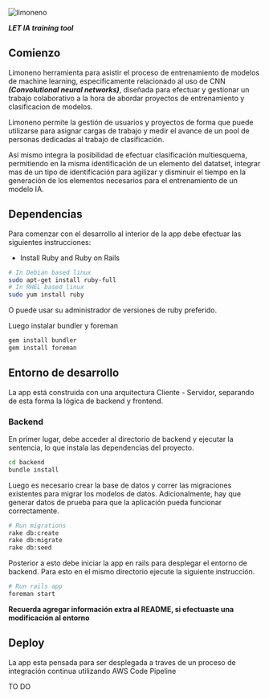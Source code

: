 ![limoneno](https://github.com/LemontechSA/limoneno/blob/master/frontend/src/assets/png/limoneno.png?raw=true)

***LET IA training tool***

## Comienzo

Limoneno  herramienta para asistir el proceso de entrenamiento de modelos de machine learning, especificamente relacionado al uso de CNN ***(Convolutional neural networks)***, diseñada para efectuar y gestionar un trabajo colaborativo a la hora de abordar proyectos de entrenamiento y clasificacion de modelos.

Limoneno permite la gestión de usuarios y proyectos de forma que puede utilizarse para asignar cargas de trabajo y medir el avance de un pool de personas dedicadas al trabajo de clasificación.

Asi mismo integra la posibilidad de efectuar clasificación multiesquema, permitiendo en la misma identificación de un elemento del datatset, integrar mas de un tipo de identificación para agilizar y disminuir el tiempo en la generación de los elementos necesarios para el entrenamiento de un modelo IA.

## Dependencias

Para comenzar con el desarrollo al interior de la app debe efectuar las siguientes instrucciones:

- Install Ruby and Ruby on Rails
```bash
# In Debian based linux
sudo apt-get install ruby-full
# In RHEL based linux
sudo yum install ruby
```

O puede usar su administrador de versiones de ruby ​​preferido.

Luego instalar bundler y foreman
```bash
gem install bundler
gem install foreman
```

## Entorno de desarrollo

La app está construida con una arquitectura Cliente - Servidor, separando de esta forma la lógica de backend y frontend.

### Backend

En primer lugar, debe acceder al directorio de backend y ejecutar la sentencia, lo que instala las dependencias del proyecto.

```bash
cd backend
bundle install
```

Luego es necesario crear la base de datos y correr las migraciones existentes para migrar los modelos de datos. Adicionalmente, hay que generar datos de prueba para que la aplicación pueda funcionar correctamente.

```bash
# Run migrations
rake db:create
rake db:migrate
rake db:seed
```

Posterior a esto debe iniciar la app en rails para desplegar el entorno de backend. Para esto en el mismo directorio ejecute la siguiente instrucción.

```bash
# Run rails app
foreman start
```

**Recuerda agregar información extra al README, si efectuaste una modificación al entorno**

## Deploy

La app esta pensada para ser desplegada a traves de un proceso de integración continua utilizando AWS Code Pipeline

TO DO
